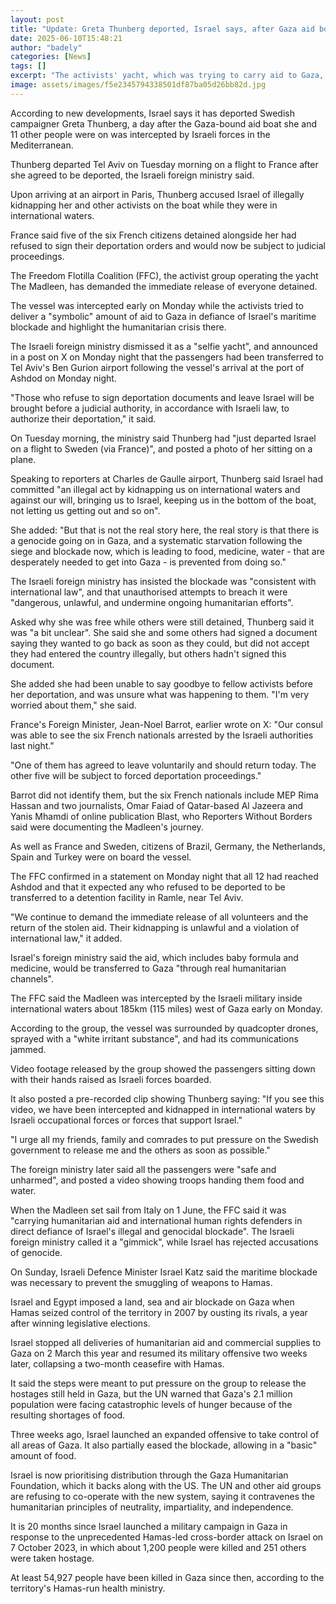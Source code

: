 ```yaml
---
layout: post
title: "Update: Greta Thunberg deported, Israel says, after Gaza aid boat intercepted"
date: 2025-06-10T15:48:21
author: "badely"
categories: [News]
tags: []
excerpt: "The activists' yacht, which was trying to carry aid to Gaza, was intercepted by Israeli forces in the early hours of Monday."
image: assets/images/f5e2345794338501df87ba05d26bb82d.jpg
---
```


According to new developments, Israel says it has deported Swedish campaigner Greta Thunberg, a day after the Gaza-bound aid boat she and 11 other people were on was intercepted by Israeli forces in the Mediterranean.

Thunberg departed Tel Aviv on Tuesday morning on a flight to France after she agreed to be deported, the Israeli foreign ministry said.

Upon arriving at an airport in Paris, Thunberg accused Israel of illegally kidnapping her and other activists on the boat while they were in international waters.

France said five of the six French citizens detained alongside her had refused to sign their deportation orders and would now be subject to judicial proceedings.

The Freedom Flotilla Coalition (FFC), the activist group operating the yacht The Madleen, has demanded the immediate release of everyone detained.

The vessel was intercepted early on Monday while the activists tried to deliver a "symbolic" amount of aid to Gaza in defiance of Israel's maritime blockade and highlight the humanitarian crisis there.

The Israeli foreign ministry dismissed it as a "selfie yacht", and announced in a post on X on Monday night that the passengers had been transferred to Tel Aviv's Ben Gurion airport following the vessel's arrival at the port of Ashdod on Monday night.

"Those who refuse to sign deportation documents and leave Israel will be brought before a judicial authority, in accordance with Israeli law, to authorize their deportation," it said.

On Tuesday morning, the ministry said Thunberg had "just departed Israel on a flight to Sweden (via France)", and posted a photo of her sitting on a plane.

Speaking to reporters at Charles de Gaulle airport, Thunberg said Israel had committed "an illegal act by kidnapping us on international waters and against our will, bringing us to Israel, keeping us in the bottom of the boat, not letting us getting out and so on".

She added: "But that is not the real story here, the real story is that there is a genocide going on in Gaza, and a systematic starvation following the siege and blockade now, which is leading to food, medicine, water - that are desperately needed to get into Gaza - is prevented from doing so."

The Israeli foreign ministry has insisted the blockade was "consistent with international law", and that unauthorised attempts to breach it were "dangerous, unlawful, and undermine ongoing humanitarian efforts".

Asked why she was free while others were still detained, Thunberg said it was "a bit unclear". She said she and some others had signed a document saying they wanted to go back as soon as they could, but did not accept they had entered the country illegally, but others hadn't signed this document.

She added she had been unable to say goodbye to fellow activists before her deportation, and was unsure what was happening to them. "I'm very worried about them," she said.

France's Foreign Minister, Jean-Noel Barrot, earlier wrote on X: "Our consul was able to see the six French nationals arrested by the Israeli authorities last night."

"One of them has agreed to leave voluntarily and should return today. The other five will be subject to forced deportation proceedings."

Barrot did not identify them, but the six French nationals include MEP Rima Hassan and two journalists, Omar Faiad of Qatar-based Al Jazeera and Yanis Mhamdi of online publication Blast, who Reporters Without Borders said were documenting the Madleen's journey.

As well as France and Sweden, citizens of Brazil, Germany, the Netherlands, Spain and Turkey were on board the vessel.

The FFC confirmed in a statement on Monday night that all 12 had reached Ashdod and that it expected any who refused to be deported to be transferred to a detention facility in Ramle, near Tel Aviv.

"We continue to demand the immediate release of all volunteers and the return of the stolen aid. Their kidnapping is unlawful and a violation of international law," it added.

Israel's foreign ministry said the aid, which includes baby formula and medicine, would be transferred to Gaza "through real humanitarian channels".

The FFC said the Madleen was intercepted by the Israeli military inside international waters about 185km (115 miles) west of Gaza early on Monday.

According to the group, the vessel was surrounded by quadcopter drones, sprayed with a "white irritant substance", and had its communications jammed.

Video footage released by the group showed the passengers sitting down with their hands raised as Israeli forces boarded.

It also posted a pre-recorded clip showing Thunberg saying: "If you see this video, we have been intercepted and kidnapped in international waters by Israeli occupational forces or forces that support Israel."

"I urge all my friends, family and comrades to put pressure on the Swedish government to release me and the others as soon as possible."

The foreign ministry later said all the passengers were "safe and unharmed", and posted a video showing troops handing them food and water. 

When the Madleen set sail from Italy on 1 June, the FFC said it was "carrying humanitarian aid and international human rights defenders in direct defiance of Israel's illegal and genocidal blockade". The Israeli foreign ministry called it a "gimmick", while Israel has rejected accusations of genocide.

On Sunday, Israeli Defence Minister Israel Katz said the maritime blockade was necessary to prevent the smuggling of weapons to Hamas.

Israel and Egypt imposed a land, sea and air blockade on Gaza when Hamas seized control of the territory in 2007 by ousting its rivals, a year after winning legislative elections.

Israel stopped all deliveries of humanitarian aid and commercial supplies to Gaza on 2 March this year and resumed its military offensive two weeks later, collapsing a two-month ceasefire with Hamas. 

It said the steps were meant to put pressure on the group to release the hostages still held in Gaza, but the UN warned that Gaza's 2.1 million population were facing catastrophic levels of hunger because of the resulting shortages of food.

Three weeks ago, Israel launched an expanded offensive to take control of all areas of Gaza. It also partially eased the blockade, allowing in a "basic" amount of food.

Israel is now prioritising distribution through the Gaza Humanitarian Foundation, which it backs along with the US. The UN and other aid groups are refusing to co-operate with the new system, saying it contravenes the humanitarian principles of neutrality, impartiality, and independence.

It is 20 months since Israel launched a military campaign in Gaza in response to the unprecedented Hamas-led cross-border attack on Israel on 7 October 2023, in which about 1,200 people were killed and 251 others were taken hostage.

At least 54,927 people have been killed in Gaza since then, according to the territory's Hamas-run health ministry.

